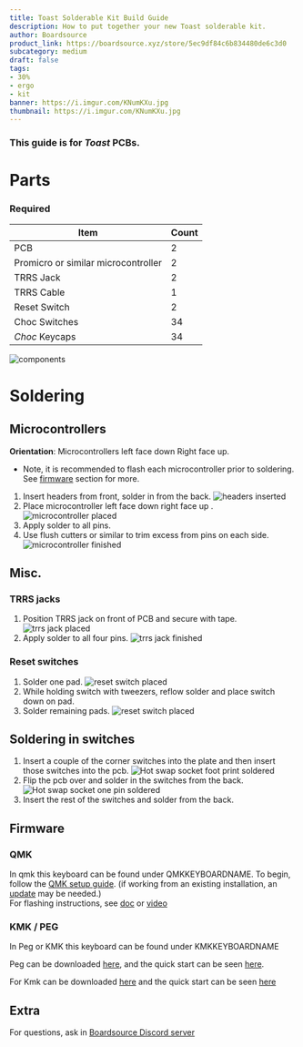 ```yaml
---
title: Toast Solderable Kit Build Guide
description: How to put together your new Toast solderable kit.
author: Boardsource
product_link: https://boardsource.xyz/store/5ec9df84c6b834480de6c3d0
subcategory: medium
draft: false
tags: 
- 30%
- ergo
- kit
banner: https://i.imgur.com/KNumKXu.jpg
thumbnail: https://i.imgur.com/KNumKXu.jpg
---
```

### This guide is for *Toast* PCBs.

# Parts
### Required 
| Item | Count |
|------|-------|
| PCB | 2 |
| Promicro or similar microcontroller | 2 |
| TRRS Jack | 2 | 
| TRRS Cable | 1 | 
| Reset Switch | 2 |  
| Choc Switches | 34 | 
| *Choc* Keycaps | 34 |

![components](https://i.imgur.com/Yisk1DY.jpg)

# Soldering
## Microcontrollers
**Orientation**: Microcontrollers left face down Right face up.
- Note, it is recommended to flash each microcontroller prior to soldering. See [firmware](#firmware) section for more.
1. Insert headers from front, solder in from the back.
![headers inserted](https://i.imgur.com/8LxUkzw.jpg)
2. Place microcontroller left face down right face up . 
![microcontroller placed](https://i.imgur.com/lzF0qxl.jpg)
3. Apply solder to all pins.
4. Use flush cutters or similar to trim excess from pins on each side.
![microcontroller finished](https://i.imgur.com/2Z5txqY.jpg)

## Misc.
### TRRS jacks
1. Position TRRS jack on front of PCB and secure with tape.
![trrs jack placed](https://i.imgur.com/YqZEU3D.jpg)
2. Apply solder to all four pins.
![trrs jack finished](https://i.imgur.com/1gmfKri.jpg)
### Reset switches
1. Solder one pad.
![reset switch placed](https://i.imgur.com/oxDQQ4k.jpg)
2. While holding switch with tweezers, reflow solder and place switch down on pad.
3. Solder remaining pads.
![reset switch placed](https://i.imgur.com/1XTbbSG.jpg)

## Soldering in switches 
1. Insert a couple of the corner switches into the plate and then insert those switches into the pcb.
![Hot swap socket foot print soldered](https://i.imgur.com/rSOWlPT.jpg)
2. Flip the pcb over and solder in the switches from the back.
![Hot swap socket one pin soldered](https://i.imgur.com/NofAdfk.jpg)
3. Insert the rest of the switches and solder from the back.

## Firmware

### QMK
In qmk this keyboard can be found under QMKKEYBOARDNAME.
To begin, follow the [QMK setup guide](https://docs.qmk.fm/#/newbs_getting_started). (if working from an existing installation, an [update](https://docs.qmk.fm/#/newbs_git_using_your_master_branch?id=updating-your-master-branch) may be needed.) \
For flashing instructions, see [doc](https://docs.qmk.fm/#/newbs_flashing) or [video](https://www.youtube.com/watch?v=fuBJbdCFF0Q)

### KMK / PEG
In Peg or KMK this keyboard can be found under KMKKEYBOARDNAME

Peg can be downloaded [here](https://peg.software/), and the quick start can be seen [here](https://peg.software/docs/Peg_Client/#quick-start-and-testing).

For Kmk can be downloaded [here](https://github.com/KMKfw/kmk_firmware) and the quick start can be seen [here](http://kmkfw.io/docs/Getting_Started#tldr-quick-start-guide)



## Extra
For questions, ask in [Boardsource Discord server](https://discord.gg/5qpqbgaTYz)